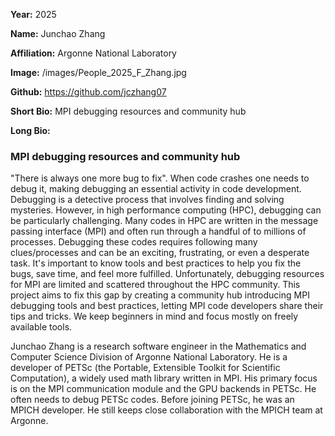**Year:** 2025

**Name:** Junchao Zhang

**Affiliation:** Argonne National Laboratory

**Image:** /images/People_2025_F_Zhang.jpg

**Github:** https://github.com/jczhang07

**Short Bio:** MPI debugging resources and community hub

**Long Bio:**

### MPI debugging resources and community hub

"There is always one more bug to fix". When code crashes one needs to debug it, making debugging an essential activity in code development. Debugging is a detective process that involves finding and solving mysteries. However, in high performance computing (HPC), debugging can be particularly challenging. Many codes in HPC are written in the message passing interface (MPI) and often run through a handful of to millions of processes. Debugging these codes requires following many clues/processes and can be an exciting, frustrating, or even a desperate task. It's important to know tools and best practices to help you fix the bugs, save time, and feel more fulfilled. Unfortunately, debugging resources for MPI are limited and scattered throughout the HPC community. This project aims to fix this gap by creating a community hub introducing MPI debugging tools and best practices, letting MPI code developers share their tips and tricks. We keep beginners in mind and focus mostly on freely available tools.

Junchao Zhang is a research software engineer in the Mathematics and Computer Science Division of Argonne National Laboratory.  He is a developer of PETSc (the Portable, Extensible Toolkit for Scientific Computation), a widely used math library written in MPI.  His primary focus is on the MPI communication module and the GPU backends in PETSc. He often needs to debug PETSc codes. Before joining PETSc,  he was an MPICH developer.  He still keeps close collaboration with the MPICH team at Argonne.

<!-- ### Selected Resources -->

<!-- <a href="url" class="link-row">Text</a> -->
